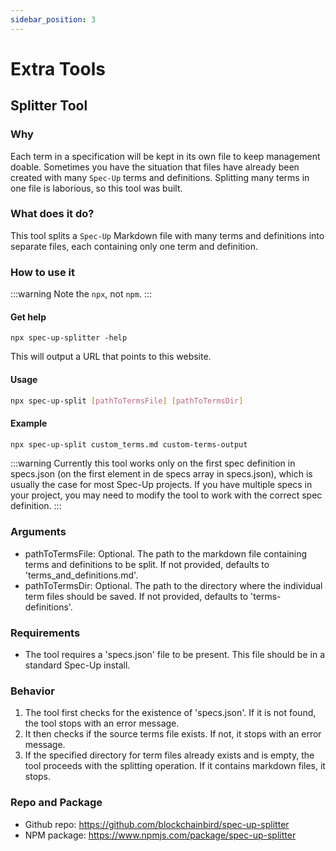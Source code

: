 ```yaml
---
sidebar_position: 3
---
```


# Extra Tools

## Splitter Tool

### Why

Each term in a specification will be kept in its own file to keep management doable. Sometimes you have the situation that files have already been created with many `Spec-Up` terms and definitions. Splitting many terms in one file is laborious, so this tool was built.

### What does it do?

This tool splits a `Spec-Up` Markdown file with many terms and definitions into separate files, each containing only one term and definition.

### How to use it

:::warning
Note the `npx`, not `npm`.
:::

#### Get help

```
npx spec-up-splitter -help
```
This will output a URL that points to this website.

#### Usage

```bash
npx spec-up-split [pathToTermsFile] [pathToTermsDir]
```

#### Example

```bash
npx spec-up-split custom_terms.md custom-terms-output
```

:::warning
Currently this tool works only on the first spec definition in specs.json (on the first element in de specs array in specs.json), which is usually the case for most Spec-Up projects. If you have multiple specs in your project, you may need to modify the tool to work with the correct spec definition.
:::

### Arguments

- pathToTermsFile: Optional. The path to the markdown file containing terms and definitions to be split. If not provided, defaults to 'terms_and_definitions.md'.
- pathToTermsDir: Optional. The path to the directory where the individual term files should be saved. If not provided, defaults to 'terms-definitions'.

### Requirements

- The tool requires a 'specs.json' file to be present. This file should be in a standard Spec-Up install.

### Behavior

1. The tool first checks for the existence of 'specs.json'. If it is not found, the tool stops with an error message.
2. It then checks if the source terms file exists. If not, it stops with an error message.
3. If the specified directory for term files already exists and is empty, the tool proceeds with the splitting operation. If it contains markdown files, it stops.

### Repo and Package

- Github repo: https://github.com/blockchainbird/spec-up-splitter
- NPM package: https://www.npmjs.com/package/spec-up-splitter
